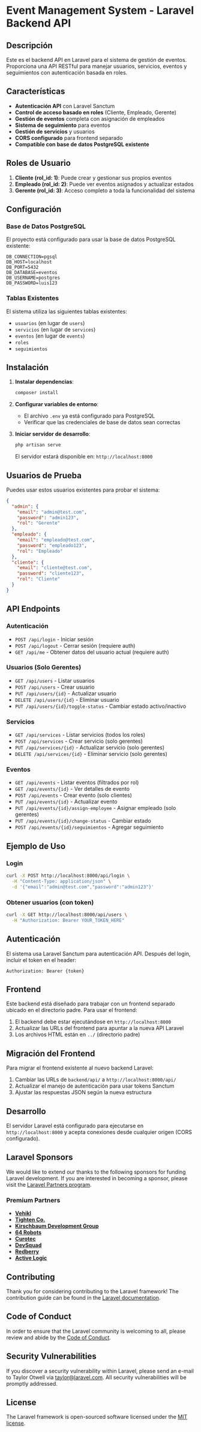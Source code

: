# Event Management System - Laravel Backend API

## Descripción

Este es el backend API en Laravel para el sistema de gestión de eventos. Proporciona una API RESTful para manejar usuarios, servicios, eventos y seguimientos con autenticación basada en roles.

## Características

- **Autenticación API** con Laravel Sanctum
- **Control de acceso basado en roles** (Cliente, Empleado, Gerente)
- **Gestión de eventos** completa con asignación de empleados
- **Sistema de seguimiento** para eventos
- **Gestión de servicios** y usuarios
- **CORS configurado** para frontend separado
- **Compatible con base de datos PostgreSQL existente**

## Roles de Usuario

1. **Cliente (rol_id: 1)**: Puede crear y gestionar sus propios eventos
2. **Empleado (rol_id: 2)**: Puede ver eventos asignados y actualizar estados
3. **Gerente (rol_id: 3)**: Acceso completo a toda la funcionalidad del sistema

## Configuración

### Base de Datos PostgreSQL

El proyecto está configurado para usar la base de datos PostgreSQL existente:

```env
DB_CONNECTION=pgsql
DB_HOST=localhost
DB_PORT=5432
DB_DATABASE=eventos
DB_USERNAME=postgres
DB_PASSWORD=luis123
```

### Tablas Existentes

El sistema utiliza las siguientes tablas existentes:
- `usuarios` (en lugar de `users`)
- `servicios` (en lugar de `services`) 
- `eventos` (en lugar de `events`)
- `roles`
- `seguimientos`

## Instalación

1. **Instalar dependencias**:
   ```bash
   composer install
   ```

2. **Configurar variables de entorno**:
   - El archivo `.env` ya está configurado para PostgreSQL
   - Verificar que las credenciales de base de datos sean correctas

3. **Iniciar servidor de desarrollo**:
   ```bash
   php artisan serve
   ```

   El servidor estará disponible en: `http://localhost:8000`

## Usuarios de Prueba

Puedes usar estos usuarios existentes para probar el sistema:

```json
{
  "admin": {
    "email": "admin@test.com", 
    "password": "admin123",
    "rol": "Gerente"
  },
  "empleado": {
    "email": "empleado@test.com",
    "password": "empleado123", 
    "rol": "Empleado"
  },
  "cliente": {
    "email": "cliente@test.com",
    "password": "cliente123",
    "rol": "Cliente"
  }
}
```

## API Endpoints

### Autenticación
- `POST /api/login` - Iniciar sesión
- `POST /api/logout` - Cerrar sesión (requiere auth)
- `GET /api/me` - Obtener datos del usuario actual (requiere auth)

### Usuarios (Solo Gerentes)
- `GET /api/users` - Listar usuarios
- `POST /api/users` - Crear usuario
- `PUT /api/users/{id}` - Actualizar usuario
- `DELETE /api/users/{id}` - Eliminar usuario
- `PUT /api/users/{id}/toggle-status` - Cambiar estado activo/inactivo

### Servicios
- `GET /api/services` - Listar servicios (todos los roles)
- `POST /api/services` - Crear servicio (solo gerentes)
- `PUT /api/services/{id}` - Actualizar servicio (solo gerentes)
- `DELETE /api/services/{id}` - Eliminar servicio (solo gerentes)

### Eventos
- `GET /api/events` - Listar eventos (filtrados por rol)
- `GET /api/events/{id}` - Ver detalles de evento
- `POST /api/events` - Crear evento (solo clientes)
- `PUT /api/events/{id}` - Actualizar evento
- `PUT /api/events/{id}/assign-employee` - Asignar empleado (solo gerentes)
- `PUT /api/events/{id}/change-status` - Cambiar estado
- `POST /api/events/{id}/seguimientos` - Agregar seguimiento

## Ejemplo de Uso

### Login
```bash
curl -X POST http://localhost:8000/api/login \
  -H "Content-Type: application/json" \
  -d '{"email":"admin@test.com","password":"admin123"}'
```

### Obtener usuarios (con token)
```bash
curl -X GET http://localhost:8000/api/users \
  -H "Authorization: Bearer YOUR_TOKEN_HERE"
```

## Autenticación

El sistema usa Laravel Sanctum para autenticación API. Después del login, incluir el token en el header:

```
Authorization: Bearer {token}
```

## Frontend

Este backend está diseñado para trabajar con un frontend separado ubicado en el directorio padre. Para usar el frontend:

1. El backend debe estar ejecutándose en `http://localhost:8000`
2. Actualizar las URLs del frontend para apuntar a la nueva API Laravel
3. Los archivos HTML están en `../` (directorio padre)

## Migración del Frontend

Para migrar el frontend existente al nuevo backend Laravel:

1. Cambiar las URLs de `backend/api/` a `http://localhost:8000/api/`
2. Actualizar el manejo de autenticación para usar tokens Sanctum
3. Ajustar las respuestas JSON según la nueva estructura

## Desarrollo

El servidor Laravel está configurado para ejecutarse en `http://localhost:8000` y acepta conexiones desde cualquier origen (CORS configurado).

## Laravel Sponsors

We would like to extend our thanks to the following sponsors for funding Laravel development. If you are interested in becoming a sponsor, please visit the [Laravel Partners program](https://partners.laravel.com).

### Premium Partners

- **[Vehikl](https://vehikl.com)**
- **[Tighten Co.](https://tighten.co)**
- **[Kirschbaum Development Group](https://kirschbaumdevelopment.com)**
- **[64 Robots](https://64robots.com)**
- **[Curotec](https://www.curotec.com/services/technologies/laravel)**
- **[DevSquad](https://devsquad.com/hire-laravel-developers)**
- **[Redberry](https://redberry.international/laravel-development)**
- **[Active Logic](https://activelogic.com)**

## Contributing

Thank you for considering contributing to the Laravel framework! The contribution guide can be found in the [Laravel documentation](https://laravel.com/docs/contributions).

## Code of Conduct

In order to ensure that the Laravel community is welcoming to all, please review and abide by the [Code of Conduct](https://laravel.com/docs/contributions#code-of-conduct).

## Security Vulnerabilities

If you discover a security vulnerability within Laravel, please send an e-mail to Taylor Otwell via [taylor@laravel.com](mailto:taylor@laravel.com). All security vulnerabilities will be promptly addressed.

## License

The Laravel framework is open-sourced software licensed under the [MIT license](https://opensource.org/licenses/MIT).
